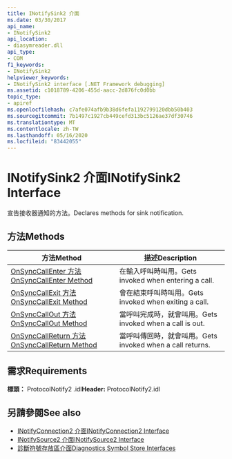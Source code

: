 ```yaml
---
title: INotifySink2 介面
ms.date: 03/30/2017
api_name:
- INotifySink2
api_location:
- diasymreader.dll
api_type:
- COM
f1_keywords:
- INotifySink2
helpviewer_keywords:
- INotifySink2 interface [.NET Framework debugging]
ms.assetid: c1018789-4206-455d-aacc-2d876fc0d0bb
topic_type:
- apiref
ms.openlocfilehash: c7afe074afb9b38d6fefa1192799120dbb50b403
ms.sourcegitcommit: 7b1497c1927cb449cefd313bc5126ae37df30746
ms.translationtype: MT
ms.contentlocale: zh-TW
ms.lasthandoff: 05/16/2020
ms.locfileid: "83442055"
---
```

# <a name="inotifysink2-interface"></a><span data-ttu-id="d4afd-102">INotifySink2 介面</span><span class="sxs-lookup"><span data-stu-id="d4afd-102">INotifySink2 Interface</span></span>
<span data-ttu-id="d4afd-103">宣告接收器通知的方法。</span><span class="sxs-lookup"><span data-stu-id="d4afd-103">Declares methods for sink notification.</span></span>  
  
## <a name="methods"></a><span data-ttu-id="d4afd-104">方法</span><span class="sxs-lookup"><span data-stu-id="d4afd-104">Methods</span></span>  
  
|<span data-ttu-id="d4afd-105">方法</span><span class="sxs-lookup"><span data-stu-id="d4afd-105">Method</span></span>|<span data-ttu-id="d4afd-106">描述</span><span class="sxs-lookup"><span data-stu-id="d4afd-106">Description</span></span>|  
|------------|-----------------|  
|[<span data-ttu-id="d4afd-107">OnSyncCallEnter 方法</span><span class="sxs-lookup"><span data-stu-id="d4afd-107">OnSyncCallEnter Method</span></span>](inotifysink2-onsynccallenter-method.md)|<span data-ttu-id="d4afd-108">在輸入呼叫時叫用。</span><span class="sxs-lookup"><span data-stu-id="d4afd-108">Gets invoked when entering a call.</span></span>|  
|[<span data-ttu-id="d4afd-109">OnSyncCallExit 方法</span><span class="sxs-lookup"><span data-stu-id="d4afd-109">OnSyncCallExit Method</span></span>](inotifysink2-onsynccallexit-method.md)|<span data-ttu-id="d4afd-110">會在結束呼叫時叫用。</span><span class="sxs-lookup"><span data-stu-id="d4afd-110">Gets invoked when exiting a call.</span></span>|  
|[<span data-ttu-id="d4afd-111">OnSyncCallOut 方法</span><span class="sxs-lookup"><span data-stu-id="d4afd-111">OnSyncCallOut Method</span></span>](inotifysink2-onsynccallout-method.md)|<span data-ttu-id="d4afd-112">當呼叫完成時，就會叫用。</span><span class="sxs-lookup"><span data-stu-id="d4afd-112">Gets invoked when a call is out.</span></span>|  
|[<span data-ttu-id="d4afd-113">OnSyncCallReturn 方法</span><span class="sxs-lookup"><span data-stu-id="d4afd-113">OnSyncCallReturn Method</span></span>](inotifysink2-onsynccallreturn-method.md)|<span data-ttu-id="d4afd-114">當呼叫傳回時，就會叫用。</span><span class="sxs-lookup"><span data-stu-id="d4afd-114">Gets invoked when a call returns.</span></span>|  
  
## <a name="requirements"></a><span data-ttu-id="d4afd-115">需求</span><span class="sxs-lookup"><span data-stu-id="d4afd-115">Requirements</span></span>  
 <span data-ttu-id="d4afd-116">**標頭：** ProtocolNotify2 .idl</span><span class="sxs-lookup"><span data-stu-id="d4afd-116">**Header:** ProtocolNotify2.idl</span></span>  
  
## <a name="see-also"></a><span data-ttu-id="d4afd-117">另請參閱</span><span class="sxs-lookup"><span data-stu-id="d4afd-117">See also</span></span>

- [<span data-ttu-id="d4afd-118">INotifyConnection2 介面</span><span class="sxs-lookup"><span data-stu-id="d4afd-118">INotifyConnection2 Interface</span></span>](inotifyconnection2-interface.md)
- [<span data-ttu-id="d4afd-119">INotifySource2 介面</span><span class="sxs-lookup"><span data-stu-id="d4afd-119">INotifySource2 Interface</span></span>](inotifysource2-interface.md)
- [<span data-ttu-id="d4afd-120">診斷符號存放區介面</span><span class="sxs-lookup"><span data-stu-id="d4afd-120">Diagnostics Symbol Store Interfaces</span></span>](diagnostics-symbol-store-interfaces.md)
